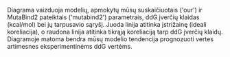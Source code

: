 Diagrama vaizduoja modelių, apmokytų mūsų suskaičiuotais ('our') ir MutaBind2 pateiktais ('mutabind2') parametrais, ddG įverčių klaidas (kcal/mol) bei jų tarpusavio sąryšį.
Juoda linija atitinka įstrižainę (ideali koreliacija), o raudona linija atitinka tikrąją koreliaciją tarp ddG įverčių klaidų.
Diagramoje matoma bendra mūsų modelio tendencija prognozuoti vertes artimesnes eksperimentinėms ddG vertėms.
